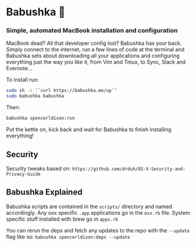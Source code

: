 # Babushka 💃
### Simple, automated MacBook installation and configuration

MacBook dead? All that developer config lost? Babushka has your back. Simply connect to the internet, run a few lines of code at the terminal and Babushka sets about downloading all your applications and configuring everything just the way you like it, from Vim and Tmux, to Sync, Slack and Evernote...

To install run:

```sh
sudo sh -c "`curl https://babushka.me/up`"
sudo babushka babushka
```

Then:

```sh
babushka spencerldixon:run
```

Put the kettle on, kick back and wait for Babushka to finish installing everything!

## Security

Security tweaks based on: ```https://github.com/drduh/OS-X-Security-and-Privacy-Guide```

## Babushka Explained

Babushka scripts are contained in the `scripts/` directory and named accordingly. Any osx specific `.app` applications go in the `osx.rb` file. System specific stuff installed with brew go in `apps.rb`

You can rerun the deps and fetch any updates to the repo with the `--update` flag like so: `babushka spencerldixon:deps --update`
